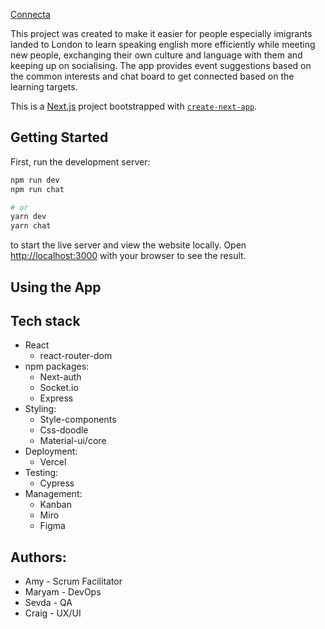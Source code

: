 [Connecta](https://final-project-chat-app.vercel.app/)

This project was created to make it easier for people especially imigrants landed to London to learn speaking english more efficiently while meeting new people, exchanging their own culture and language with them and keeping up on socialising. The app provides event suggestions based on the common interests and chat board to get connected based on the learning targets.    


This is a [Next.js](https://nextjs.org/) project bootstrapped with [`create-next-app`](https://github.com/vercel/next.js/tree/canary/packages/create-next-app).

## Getting Started

First, run the development server:

```bash
npm run dev
npm run chat

# or
yarn dev
yarn chat
```

to start the live server and view the website locally.
Open [http://localhost:3000](http://localhost:3000) with your browser to see the result.

## Using the App

## Tech stack
- React 
  - react-router-dom
- npm packages:
  - Next-auth
  - Socket.io
  - Express
- Styling: 
  - Style-components
  - Css-doodle
  - Material-ui/core
- Deployment: 
  - Vercel
- Testing: 
  - Cypress
- Management:
  - Kanban
  - Miro
  - Figma

## Authors:
- Amy - Scrum Facilitator  
- Maryam - DevOps  
- Sevda - QA  
- Craig - UX/UI  


